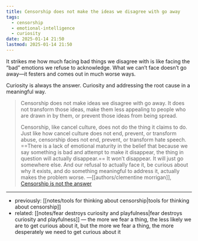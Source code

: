 ```yaml
---
title: Censorship does not make the ideas we disagree with go away
tags:
  - censorship
  - emotional-intelligence
  - curiosity
date: 2025-01-14 21:50
lastmod: 2025-01-14 21:50
---
```

It strikes me how much facing bad things we disagree with is like facing the “bad” emotions we refuse to acknowledge. What we can’t face doesn’t go away—it festers and comes out in much worse ways.

Curiosity is always the answer. Curiosity and addressing the root cause in a meaningful way.

> Censorship does not make ideas we disagree with go away. It does not transform those ideas, make them less appealing to people who are drawn in by them, or prevent those ideas from being spread. 
> 
> Censorship, like cancel culture, does not do the thing it claims to do. Just like how cancel culture does not end, prevent, or transform abuse, censorship does not end, prevent, or transform hate speech. ==There is a lack of emotional maturity in the belief that because we say something is bad and attempt to make it disappear, the thing in question will actually disappear.== It won’t disappear. It will just go somewhere else. And our refusal to actually face it, be curious about why it exists, and do something meaningful to address it, actually makes the problem worse. —[[authors/clementine morrigan]], [Censorship is not the answer](https://www.clementinemorrigan.com/p/censorship-is-not-the-answer)

---
- previously: [[notes/tools for thinking about censorship|tools for thinking about censorship]]
- related: [[notes/fear destroys curiosity and playfulness|fear destroys curiosity and playfulness]] — the more we fear a thing, the less likely we are to get curious about it, but the more we fear a thing, the more desperately we need to get curious about it